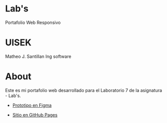 # Lab's
Portafolio Web Responsivo
# UISEK
Matheo J. Santillan
Ing software

# About

Este es mi portafolio web desarrollado para el Laboratorio 7 de la asignatura - Lab's.

- [Prototipo en Figma](https://www.figma.com/design/AnwXfaZgq3SDzfBLv7lzIu/Laboratorio-1--Prototipo-visual-de-un-portafolio-personal?node-id=0-1&t=HO6hLcYAwdTjATIN-1)

- [Sitio en GitHub Pages](https://mathsantill.github.io/PortafolioWebResponsivo/)
